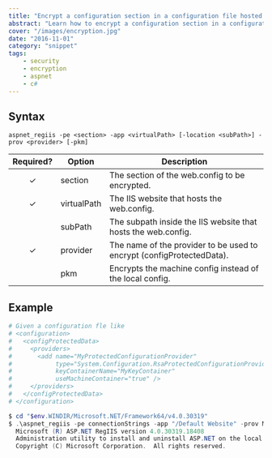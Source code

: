 ```yaml
---
title: "Encrypt a configuration section in a configuration file hosted in IIS"
abstract: "Learn how to encrypt a configuration section in a configuration file hosted in IIS"
cover: "/images/encryption.jpg"
date: "2016-11-01"
category: "snippet"
tags:
    - security
    - encryption
    - aspnet
    - c#
---
```


## Syntax

```
aspnet_regiis -pe <section> -app <virtualPath> [-location <subPath>] -prov <provider> [-pkm]
```

|   Required?   | Option      | Description                                                           |
| :-----------: | ----------- | --------------------------------------------------------------------- |
|   &#10003;    | section     | The section of the web.config to be encrypted.                        |
|   &#10003;    | virtualPath | The IIS website that hosts the web.config.                            |
|               | subPath     | The subpath inside the IIS website that hosts the web.config.         |
|   &#10003;    | provider    | The name of the provider to be used to encrypt (configProtectedData). |
|               | pkm         | Encrypts the machine config instead of the local config.              |

## Example

```powershell
# Given a configuration fle like
# <configuration>
#   <configProtectedData>
#     <providers>
#       <add name="MyProtectedConfigurationProvider" 
#            type="System.Configuration.RsaProtectedConfigurationProvider, ..." 
#            keyContainerName="MyKeyContainer" 
#            useMachineContainer="true" />
#     </providers>
#   </configProtectedData>
# </configuration>

$ cd "$env.WINDIR/Microsoft.NET/Framework64/v4.0.30319"
$ .\aspnet_regiis -pe connectionStrings -app "/Default Website" -prov MyProtectedConfigurationProvider
  Microsoft (R) ASP.NET RegIIS version 4.0.30319.18408
  Administration utility to install and uninstall ASP.NET on the local machine.
  Copyright (C) Microsoft Corporation.  All rights reserved.


```
